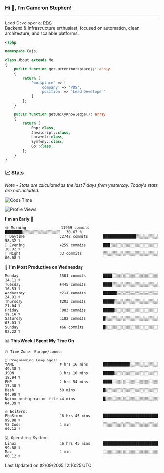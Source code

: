 ### Hi 👋, I'm Cameron Stephen!

---

Lead Developer at [PDS](https://prindatasolutions.co.uk)  
Backend & Infrastructure enthusiast, focused on automation, clean architecture, and scalable platforms.


```php
<?php

namespace Cajs;

class About extends Me
{
    public function getCurrentWorkplace(): array
    {
        return [
            'workplace' => [
                'company' => 'PDS',
                'position' => 'Lead Developer'
            ]
        ];
    }

    public function getDailyKnowledge(): array
    {
        return [
            Php::class,
            Javascript::class,
            Laravel::class,
            Symfony::class,
            Go::class,
        ];
    }
}
```

### 📈 Stats
<p><em>Note - Stats are calculated as the last 7 days from yesterday. Today's stats are not included.</em></p>


<!--START_SECTION:waka-->
![Code Time](http://img.shields.io/badge/Code%20Time-4%2C672%20hrs%2037%20mins-blue)

![Profile Views](http://img.shields.io/badge/Profile%20Views-0-blue)

**I'm an Early 🐤** 

```text
🌞 Morning                11959 commits       ████████░░░░░░░░░░░░░░░░░   30.67 % 
🌆 Daytime                22742 commits       ███████████████░░░░░░░░░░   58.32 % 
🌃 Evening                4259 commits        ███░░░░░░░░░░░░░░░░░░░░░░   10.92 % 
🌙 Night                  33 commits          ░░░░░░░░░░░░░░░░░░░░░░░░░   00.08 % 
```
📅 **I'm Most Productive on Wednesday** 

```text
Monday                   5501 commits        ████░░░░░░░░░░░░░░░░░░░░░   14.11 % 
Tuesday                  6445 commits        ████░░░░░░░░░░░░░░░░░░░░░   16.53 % 
Wednesday                9713 commits        ██████░░░░░░░░░░░░░░░░░░░   24.91 % 
Thursday                 8203 commits        █████░░░░░░░░░░░░░░░░░░░░   21.04 % 
Friday                   7083 commits        █████░░░░░░░░░░░░░░░░░░░░   18.16 % 
Saturday                 1182 commits        █░░░░░░░░░░░░░░░░░░░░░░░░   03.03 % 
Sunday                   866 commits         █░░░░░░░░░░░░░░░░░░░░░░░░   02.22 % 
```


📊 **This Week I Spent My Time On** 

```text
🕑︎ Time Zone: Europe/London

💬 Programming Languages: 
YAML                     8 hrs 16 mins       ████████████░░░░░░░░░░░░░   49.38 % 
JSON                     3 hrs 10 mins       █████░░░░░░░░░░░░░░░░░░░░   18.94 % 
PHP                      2 hrs 54 mins       ████░░░░░░░░░░░░░░░░░░░░░   17.30 % 
Bash                     50 mins             █░░░░░░░░░░░░░░░░░░░░░░░░   04.98 % 
Nginx configuration file 44 mins             █░░░░░░░░░░░░░░░░░░░░░░░░   04.39 % 

🔥 Editors: 
PhpStorm                 16 hrs 45 mins      █████████████████████████   99.88 % 
VS Code                  1 min               ░░░░░░░░░░░░░░░░░░░░░░░░░   00.12 % 

💻 Operating System: 
Linux                    16 hrs 45 mins      █████████████████████████   99.88 % 
Mac                      1 min               ░░░░░░░░░░░░░░░░░░░░░░░░░   00.12 % 
```


 Last Updated on 02/09/2025 12:16:25 UTC
<!--END_SECTION:waka-->
